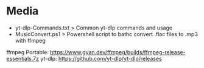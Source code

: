 # Media

- yt-dlp-Commands.txt > Common yt-dlp commands and usage
- MusicConvert.ps1 > Powershell script to bathc convert .flac files to .mp3 with ffmpeg

ffmpeg Portable: https://www.gyan.dev/ffmpeg/builds/ffmpeg-release-essentials.7z
yt-dlp: https://github.com/yt-dlp/yt-dlp/releases
